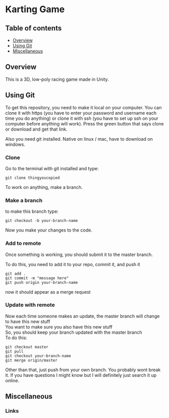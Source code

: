 # Karting Game

## Table of contents
* [Overview](#overview)
* [Using Git](#using-git)
* [Miscellaneous](#miscellaneous)

## Overview
This is a 3D, low-poly racing game made in Unity.

## Using Git
To get this repository, you need to make it local on your computer. You can clone it with https (you have to enter your password and username each time you do anything) or clone it with ssh (you have to set up ssh on your computer before anything will work).
Press the green button that says clone or download and get that link.

Also you need git installed. Native on linux / mac, have to download on windows.

### Clone
Go to the terminal with git installed and type:

    git clone thingyoucopied

To work on anything, make a branch.

### Make a branch
to make this branch type:

    git checkout -b your-branch-name

Now you make your changes to the code.
### Add to remote
Once something is working, you should submit it to the master branch.

To do this, you need to add it to your repo, commit it, and push it

    git add .
    git commit -m "message here"
    git push origin your-branch-name

now it should appear as a merge request
### Update with remote
Now each time someone makes an update, the master branch will change to have this new stuff  
You want to make sure you also have this new stuff  
So, you should keep your branch updated with the master branch  
To do this:

    git checkout master
    git pull
    git checkout your-branch-name
    git merge origin/master

Other than that, just push from your own branch.
You probably wont break it.
If you have questions I might know but I will definitely just search it up online.

## Miscellaneous

### Links
